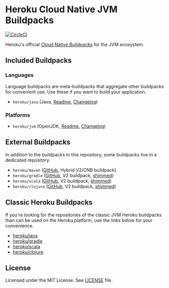 # Heroku Cloud Native JVM Buildpacks
[![CircleCI](https://circleci.com/gh/heroku/buildpacks-jvm/tree/main.svg?style=shield)](https://circleci.com/gh/heroku/buildpacks-jvm/tree/main)

Heroku's official [Cloud Native Buildpacks](https://buildpacks.io) for the JVM ecosystem.

## Included Buildpacks
### Languages
Language buildpacks are meta-buildpacks that aggregate other buildpacks for convenient use. Use these if you want
to build your application.

- `heroku/java` (Java, [Readme](meta-buildpacks/java/README.md), [Changelog](meta-buildpacks/java/CHANGELOG.md))

### Platforms

- `heroku/jvm` (OpenJDK, [Readme](buildpacks/jvm/README.md), [Changelog](buildpacks/jvm/CHANGELOG.md))

## External Buildpacks
In addition to the buildpacks in this repository, some buildpacks live in a dedicated repository.

- `heroku/maven` ([GitHub](https://github.com/heroku/heroku-buildpack-java), Hybrid V2/CNB buildpack)
- `heroku/gradle` ([GitHub](https://github.com/heroku/heroku-buildpack-gradle), V2 buildpack, [shimmed](https://github.com/heroku/cnb-shim))
- `heroku/scala` ([GitHub](https://github.com/heroku/heroku-buildpack-scala), V2 buildpack, [shimmed](https://github.com/heroku/cnb-shim))
- `heroku/clojure` ([GitHub](https://github.com/heroku/heroku-buildpack-clojure), V2 buildpack, [shimmed](https://github.com/heroku/cnb-shim))

## Classic Heroku Buildpacks

If you're looking for the repositories of the classic JVM Heroku buildpacks than can be used on the Heroku platform,
use the links below for your convenience.

- [heroku/java](https://github.com/heroku/heroku-buildpack-java)
- [heroku/gradle](https://github.com/heroku/heroku-buildpack-gradle)
- [heroku/scala](https://github.com/heroku/heroku-buildpack-scala)
- [heroku/clojure](https://github.com/heroku/heroku-buildpack-clojure)

## License
Licensed under the MIT License. See [LICENSE](./LICENSE) file.

